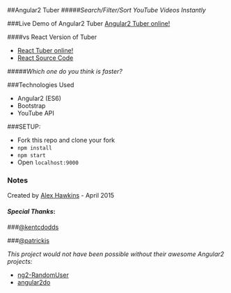 ##Angular2 Tuber
#####*Search/Filter/Sort YouTube Videos Instantly*

###Live Demo of Angular2 Tuber
[Angular2 Tuber online!](https://angular2-youtuber.firebaseapp.com/)

####vs React Version of Tuber
* [React Tuber online!](https://tuber.firebaseapp.com/)
* [React Source Code]()

#####*Which one do you think is faster?*

###Technologies Used
  * Angular2 (ES6)
  * Bootstrap
  * YouTube API

###SETUP:
  * Fork this repo and clone your fork
  * `npm install`
  * `npm start`
  *  Open `localhost:9000`

### Notes

Created by [Alex Hawkins](https://twitter.com/alexchawkins) - April 2015

#### *Special Thanks*:

###[@kentcdodds](https://twitter.com/kentcdodds)

###[@patrickjs](https://twitter.com/gdi2290) 

*This project would not have been possible without their awesome Angular2 projects:* 
* [ng2-RandomUser](https://github.com/kentcdodds/ng2-random-user)
*   [angular2do](https://github.com/gdi2290/angular2do)
